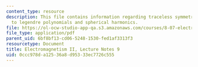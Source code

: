 ```yaml
---
content_type: resource
description: This file contains information regarding traceless symmetric tensor approach
  to legendre polynomials and spherical harmonics.
file: https://ol-ocw-studio-app-qa.s3.amazonaws.com/courses/8-07-electromagnetism-ii-fall-2012/0ccc978da12536a8d95333ec7726c555_MIT8_07F12_ln9.pdf
file_type: application/pdf
parent_uid: 6bf8bf13-cd06-5248-1530-fed1af3313f3
resourcetype: Document
title: Electromagnetism II, Lecture Notes 9
uid: 0ccc978d-a125-36a8-d953-33ec7726c555
---
```

